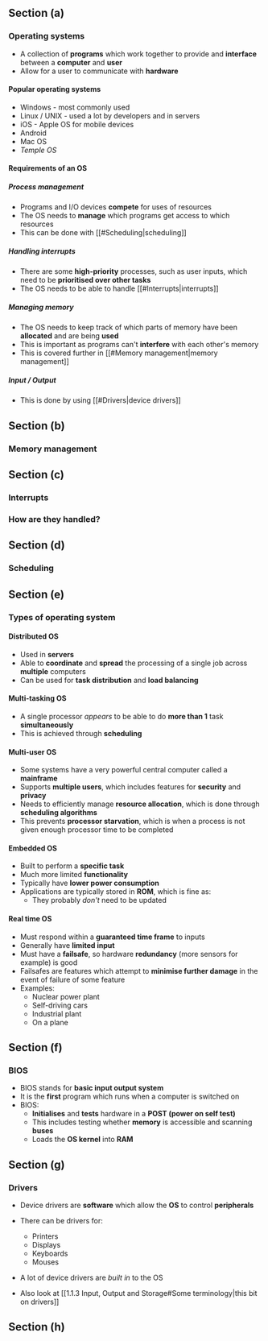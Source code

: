 ## Section (a)

### Operating systems
- A collection of **programs** which work together to provide and **interface** between a **computer** and **user**
- Allow for a user to communicate with **hardware**

#### Popular operating systems
- Windows - most commonly used
- Linux / UNIX - used a lot by developers and in servers
- iOS - Apple OS for mobile devices
- Android
- Mac OS
- *Temple OS*

#### Requirements of an OS

##### Process management
- Programs and I/O devices **compete** for uses of resources
- The OS needs to **manage** which programs get access to which resources
- This can be done with [[#Scheduling|scheduling]]

##### Handling interrupts
- There are some **high-priority** processes, such as user inputs, which need to be **prioritised over other tasks**
- The OS needs to be able to handle [[#Interrupts|interrupts]]

##### Managing memory
- The OS needs to keep track of which parts of memory have been **allocated** and are being **used**
- This is important as programs can't **interfere** with each other's memory
- This is covered further in [[#Memory management|memory management]]

##### Input / Output
- This is done by using [[#Drivers|device drivers]]

## Section (b)

### Memory management

## Section (c)

### Interrupts

### How are they handled?

## Section (d)

### Scheduling

## Section (e)

### Types of operating system

#### Distributed OS
- Used in **servers**
- Able to **coordinate** and **spread** the processing of a single job across **multiple** computers
- Can be used for **task distribution** and **load balancing**

#### Multi-tasking OS
- A single processor *appears* to be able to do **more than 1** task **simultaneously**
- This is achieved through **scheduling**

#### Multi-user OS
- Some systems have a very powerful central computer called a **mainframe**
- Supports **multiple users**, which includes features for **security** and **privacy**
- Needs to efficiently manage **resource allocation**, which is done through **scheduling algorithms**
- This prevents **processor starvation**, which is when a process is not given enough processor time to be completed

#### Embedded OS
- Built to perform a **specific task**
- Much more limited **functionality**
- Typically have **lower power consumption**
- Applications are typically stored in **ROM**, which is fine as:
	- They probably *don't* need to be updated

#### Real time OS
- Must respond within a **guaranteed time frame** to inputs
- Generally have **limited input**
- Must have a **failsafe**, so hardware **redundancy** (more sensors for example) is good 
- Failsafes are features which attempt to **minimise further damage** in the event of failure of some feature
- Examples:
	- Nuclear power plant
	- Self-driving cars
	- Industrial plant
	- On a plane

## Section (f)

### BIOS
- BIOS stands for **basic input output system**
- It is the **first** program which runs when a computer is switched on
- BIOS:
	- **Initialises** and **tests** hardware in a **POST (power on self test)** 
	- This includes testing whether **memory** is accessible and scanning **buses** 
	- Loads the **OS kernel** into **RAM**

## Section (g)

### Drivers
- Device drivers are **software** which allow the **OS** to control **peripherals**
- There can be drivers for:
	- Printers
	- Displays
	- Keyboards
	- Mouses
- A lot of device drivers are *built in* to the OS

- Also look at [[1.1.3 Input, Output and Storage#Some terminology|this bit on drivers]]

## Section (h)